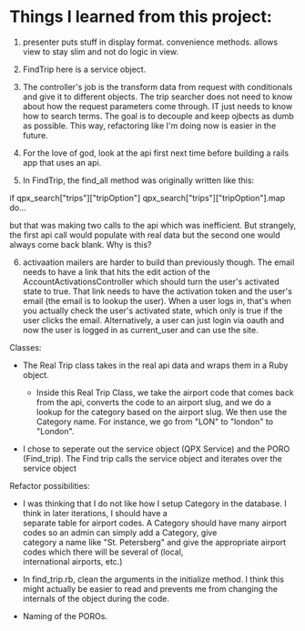 # Things I learned from this project:

1) presenter puts stuff in display format. convenience methods. allows view to stay slim and not do logic in view.

2) FindTrip here is a service object.
3) The controller's job is the transform data from request with conditionals and give it to different objects. The trip searcher does
   not need to know about how the request parameters come through. IT just needs to know how to search terms. The goal is to decouple and
   keep ojbects as dumb as possible. This way, refactoring like I'm doing now is easier in the future.
4) For the love of god, look at the api first next time before building a rails app that uses an api.
5) In FindTrip, the find_all method was originally written like this:

 if qpx_search["trips"]["tripOption"]
   qpx_search["trips"]["tripOption"].map do...

 but that was making two calls to the api which was inefficient. But strangely, the first api call would
 populate with real data but the second one would always come back blank. Why is this?

 6) activaation mailers are harder to build than previously though. The email needs to have a link that hits the edit action of the AccountActivationsController which should turn the user's activated state to true. That link needs to have the activation token and the user's email (the email is to lookup the user). When a user logs in, that's when you actually check the user's activated state, which only is true if the user clicks the email. Alternatively, a user can just login via oauth and now the user is logged in as current_user and can use the site.



Classes:
- The Real Trip class takes in the real api data and wraps them in a Ruby object.
  - Inside this Real Trip Class, we take the airport code that comes back from the api,
    converts the code to an airport slug, and we do a lookup for the category based on the airport slug.
    We then use the Category name. For instance, we go from "LON" to "london" to "London".

- I chose to seperate out the service object (QPX Service) and the PORO (Find_trip). The Find trip calls the service object
  and iterates over the service object



Refactor possibilities:
* I was thinking that I do not like how I setup Category in the database. I think in later iterations, I should have a  
  separate table for airport codes. A Category should have many airport codes so an admin can simply add a Category, give  
  category a name like "St. Petersberg" and give the appropriate airport codes which there will be several of (local,  
  international airports, etc.)

* In find_trip.rb, clean the arguments in the initialize method. I think this might actually be easier to read
  and prevents me from changing the internals of the object during the code.

* Naming of the POROs.

